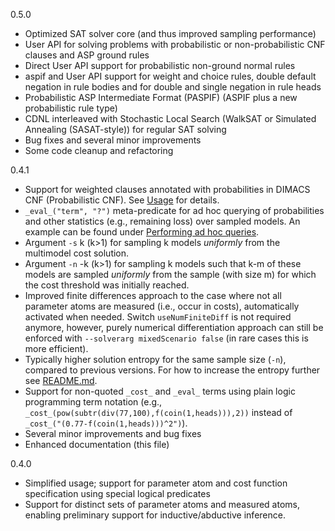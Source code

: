 0.5.0 

- Optimized SAT solver core (and thus improved sampling performance)
- User API for solving problems with probabilistic or non-probabilistic CNF clauses and ASP ground rules
- Direct User API support for probabilistic non-ground normal rules
- aspif and User API support for weight and choice rules, double default negation in rule bodies and for double and single negation in rule heads 
- Probabilistic ASP Intermediate Format (PASPIF) (ASPIF plus a new probabilistic rule type) 
- CDNL interleaved with Stochastic Local Search (WalkSAT or Simulated Annealing (SASAT-style)) for regular SAT solving
- Bug fixes and several minor improvements
- Some code cleanup and refactoring

0.4.1

- Support for weighted clauses annotated with probabilities in DIMACS CNF (Probabilistic CNF). See [Usage](README.md#usage) for details.
- `_eval_("term", "?")` meta-predicate for ad hoc querying of probabilities and other statistics (e.g., remaining loss) over sampled models. 
An example can be found under [Performing ad hoc queries](README.md#Performing-ad-hoc-queries). 
- Argument `-s` k (k>1) for sampling k models _uniformly_ from the multimodel cost solution.
- Argument `-n` -k (k>1) for sampling k models such that k-m of these models are sampled _uniformly_ from the sample (with size m) for which the cost threshold was initially reached.
- Improved finite differences approach to the case where not all parameter atoms are measured (i.e., occur in costs), automatically activated when needed. Switch `useNumFiniteDiff` is
not required anymore, however, purely numerical differentiation approach can still be enforced with `--solverarg mixedScenario false` (in rare cases this is more efficient). 
- Typically higher solution entropy for the same sample size (`-n`), compared to previous versions. For how to increase the entropy further see [README.md](README.md).
- Support for non-quoted `_cost_` and `_eval_` terms using plain logic programming term notation (e.g., `_cost_(pow(subtr(div(77,100),f(coin(1,heads))),2))` instead of `_cost_("(0.77-f(coin(1,heads)))^2")`).
- Several minor improvements and bug fixes
- Enhanced documentation (this file)

0.4.0  

- Simplified usage; support for parameter atom and cost function specification using special logical predicates
- Support for distinct sets of parameter atoms and measured atoms, enabling preliminary support for inductive/abductive inference.
